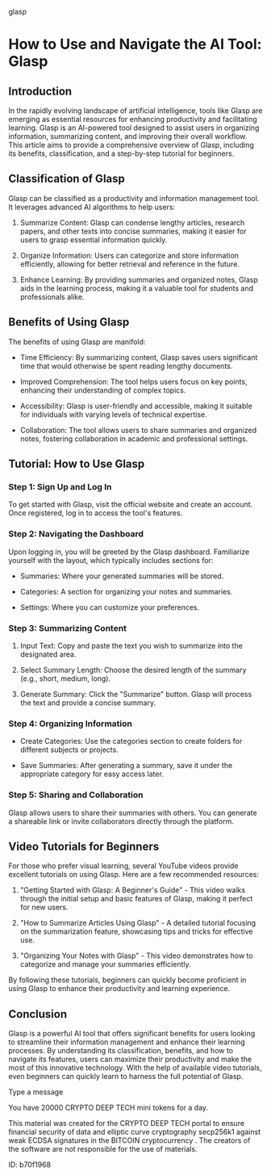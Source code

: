 glasp
# How to Use and Navigate the AI Tool: Glasp



## Introduction



In the rapidly evolving landscape of artificial intelligence, tools like Glasp are emerging as essential resources for enhancing productivity and facilitating learning. Glasp is an AI-powered tool designed to assist users in organizing information, summarizing content, and improving their overall workflow. This article aims to provide a comprehensive overview of Glasp, including its benefits, classification, and a step-by-step tutorial for beginners.



## Classification of Glasp



Glasp can be classified as a productivity and information management tool. It leverages advanced AI algorithms to help users:



1. Summarize Content: Glasp can condense lengthy articles, research papers, and other texts into concise summaries, making it easier for users to grasp essential information quickly.

2. Organize Information: Users can categorize and store information efficiently, allowing for better retrieval and reference in the future.

3. Enhance Learning: By providing summaries and organized notes, Glasp aids in the learning process, making it a valuable tool for students and professionals alike.



## Benefits of Using Glasp



The benefits of using Glasp are manifold:



- Time Efficiency: By summarizing content, Glasp saves users significant time that would otherwise be spent reading lengthy documents.

- Improved Comprehension: The tool helps users focus on key points, enhancing their understanding of complex topics.

- Accessibility: Glasp is user-friendly and accessible, making it suitable for individuals with varying levels of technical expertise.

- Collaboration: The tool allows users to share summaries and organized notes, fostering collaboration in academic and professional settings.



## Tutorial: How to Use Glasp



### Step 1: Sign Up and Log In



To get started with Glasp, visit the official website and create an account. Once registered, log in to access the tool's features.



### Step 2: Navigating the Dashboard



Upon logging in, you will be greeted by the Glasp dashboard. Familiarize yourself with the layout, which typically includes sections for:



- Summaries: Where your generated summaries will be stored.

- Categories: A section for organizing your notes and summaries.

- Settings: Where you can customize your preferences.



### Step 3: Summarizing Content



1. Input Text: Copy and paste the text you wish to summarize into the designated area.

2. Select Summary Length: Choose the desired length of the summary (e.g., short, medium, long).

3. Generate Summary: Click the "Summarize" button. Glasp will process the text and provide a concise summary.



### Step 4: Organizing Information



- Create Categories: Use the categories section to create folders for different subjects or projects.

- Save Summaries: After generating a summary, save it under the appropriate category for easy access later.



### Step 5: Sharing and Collaboration



Glasp allows users to share their summaries with others. You can generate a shareable link or invite collaborators directly through the platform.



## Video Tutorials for Beginners



For those who prefer visual learning, several YouTube videos provide excellent tutorials on using Glasp. Here are a few recommended resources:



1. "Getting Started with Glasp: A Beginner's Guide" - This video walks through the initial setup and basic features of Glasp, making it perfect for new users.

2. "How to Summarize Articles Using Glasp" - A detailed tutorial focusing on the summarization feature, showcasing tips and tricks for effective use.

3. "Organizing Your Notes with Glasp" - This video demonstrates how to categorize and manage your summaries efficiently.



By following these tutorials, beginners can quickly become proficient in using Glasp to enhance their productivity and learning experience.



## Conclusion



Glasp is a powerful AI tool that offers significant benefits for users looking to streamline their information management and enhance their learning processes. By understanding its classification, benefits, and how to navigate its features, users can maximize their productivity and make the most of this innovative technology. With the help of available video tutorials, even beginners can quickly learn to harness the full potential of Glasp.



Type a message

You have 20000 CRYPTO DEEP TECH mini tokens for a day.


This material was created for the  CRYPTO DEEP TECH portal  to ensure financial security of data and elliptic curve cryptography  secp256k1 against weak ECDSA  signatures   in the  BITCOIN cryptocurrency . The creators of the software are not responsible for the use of materials.

 ID: b70f1968
